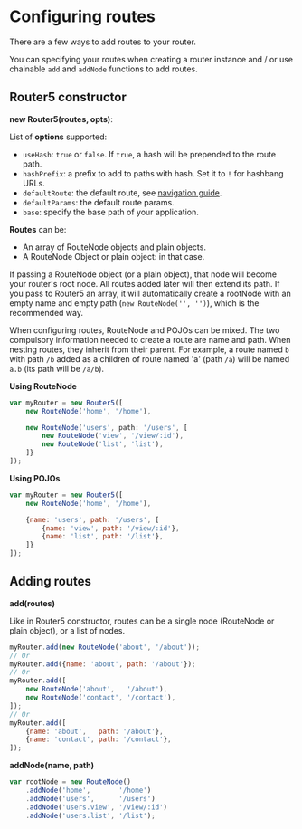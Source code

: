 # Configuring routes

There are a few ways to add routes to your router.

You can specifying your routes when creating a router instance and / or use chainable `add` and `addNode` functions to add routes.


## Router5 constructor

__new Router5(routes, opts)__:

List of __options__ supported:

- `useHash`: `true` or `false`. If `true`, a hash will be prepended to the route path.
- `hashPrefix`: a prefix to add to paths with hash. Set it to `!` for hashbang URLs.
- `defaultRoute`: the default route, see [navigation guide](/docs/navigation.html).
- `defaultParams`: the default route params.
- `base`: specify the base path of your application.

__Routes__ can be:

- An array of RouteNode objects and plain objects.
- A RouteNode Object or plain object: in that case.

If passing a RouteNode object (or a plain object), that node will become your router's root node. All routes added later will
then extend its path. If you pass to Router5 an array, it will automatically create a rootNode with an empty name and empty path
(`new RouteNode('', '')`), which is the recommended way.

When configuring routes, RouteNode and POJOs can be mixed. The two compulsory information needed to create a route are name and path.
When nesting routes, they inherit from their parent. For example, a route named `b` with path `/b` added as a children of route named
'a' (path `/a`) will be named `a.b` (its path will be `/a/b`).

__Using RouteNode__


```javascript
var myRouter = new Router5([
    new RouteNode('home', '/home'),

    new RouteNode('users', path: '/users', [
        new RouteNode('view', '/view/:id'),
        new RouteNode('list', 'list'),
    ]}
]);
```

__Using POJOs__

```javascript
var myRouter = new Router5([
    new RouteNode('home', '/home'),

    {name: 'users', path: '/users', [
        {name: 'view', path: '/view/:id'},
        {name: 'list', path: '/list'},
    ]}
]);
```

## Adding routes

__add(routes)__

Like in Router5 constructor, routes can be a single node (RouteNode or plain object), or a list of nodes.

```javascript
myRouter.add(new RouteNode('about', '/about'));
// Or
myRouter.add({name: 'about', path: '/about'});
// Or
myRouter.add([
    new RouteNode('about',   '/about'),
    new RouteNode('contact', '/contact'),
]);
// Or
myRouter.add([
    {name: 'about',   path: '/about'},
    {name: 'contact', path: '/contact'},
]);
```

__addNode(name, path)__


```javascript
var rootNode = new RouteNode()
    .addNode('home',       '/home')
    .addNode('users',      '/users')
    .addNode('users.view', '/view/:id')
    .addNode('users.list', '/list');
```

